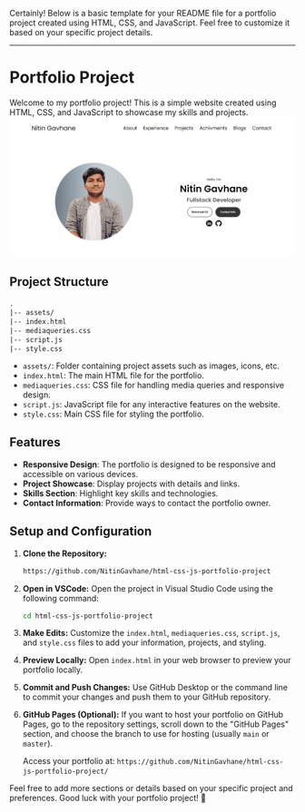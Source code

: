 Certainly! Below is a basic template for your README file for a portfolio project created using HTML, CSS, and JavaScript. Feel free to customize it based on your specific project details.

---

# Portfolio Project

Welcome to my portfolio project! This is a simple website created using HTML, CSS, and JavaScript to showcase my skills and projects.
![Portfolio Preview](assets/Home.PNG)


## Project Structure

```
.
|-- assets/
|-- index.html
|-- mediaqueries.css
|-- script.js
|-- style.css
```

- `assets/`: Folder containing project assets such as images, icons, etc.
- `index.html`: The main HTML file for the portfolio.
- `mediaqueries.css`: CSS file for handling media queries and responsive design.
- `script.js`: JavaScript file for any interactive features on the website.
- `style.css`: Main CSS file for styling the portfolio.

## Features

- **Responsive Design**: The portfolio is designed to be responsive and accessible on various devices.
- **Project Showcase**: Display projects with details and links.
- **Skills Section**: Highlight key skills and technologies.
- **Contact Information**: Provide ways to contact the portfolio owner.

## Setup and Configuration

1. **Clone the Repository:**
   ```bash
   https://github.com/NitinGavhane/html-css-js-portfolio-project
   ```

2. **Open in VSCode:**
   Open the project in Visual Studio Code using the following command:
   ```bash
   cd html-css-js-portfolio-project
   ```

3. **Make Edits:**
   Customize the `index.html`, `mediaqueries.css`, `script.js`, and `style.css` files to add your information, projects, and styling.

4. **Preview Locally:**
   Open `index.html` in your web browser to preview your portfolio locally.

5. **Commit and Push Changes:**
   Use GitHub Desktop or the command line to commit your changes and push them to your GitHub repository.

6. **GitHub Pages (Optional):**
   If you want to host your portfolio on GitHub Pages, go to the repository settings, scroll down to the "GitHub Pages" section, and choose the branch to use for hosting (usually `main` or `master`).

   Access your portfolio at: `https://github.com/NitinGavhane/html-css-js-portfolio-project/`

Feel free to add more sections or details based on your specific project and preferences. Good luck with your portfolio project! 🚀
